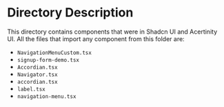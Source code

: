 
# Directory Description

This directory contains components that were in Shadcn UI and Acertinity UI. All the files that import any component from this folder are:

* `NavigationMenuCustom.tsx`
* `signup-form-demo.tsx`
* `Accordian.tsx`
* `Navigator.tsx`
* `accordian.tsx`
* `label.tsx`
* `navigation-menu.tsx`

